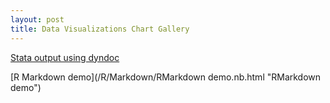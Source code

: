 ```yaml
---
layout: post
title: Data Visualizations Chart Gallery
---
```


[Stata output using dyndoc](/stata/hpidyndoc1.html "Stata dyndoc output")

[R Markdown demo](/R/Markdown/RMarkdown demo.nb.html "RMarkdown demo")

